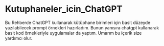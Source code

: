 # Kutuphaneler_icin_ChatGPT
Bu Rehberde ChatGPT kullanarak kütüphane birimleri için basit düzeyde yazılabilecek prompt örnekleri hazırladım. Bunun yanısıra chatgpt kullanarak basit kod örnekleriyle uygulamalar da yaptım. Umarım bu içerik size yardımcı olur.
